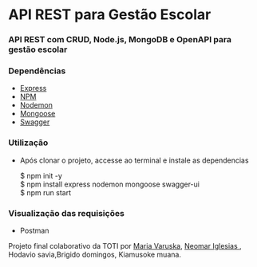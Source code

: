 <h1>API REST para Gestão Escolar</h1>

<h3>API REST com CRUD, Node.js, MongoDB e OpenAPI para gestão escolar </h3>
<h3>Dependências</h3>
<ul>
<li> <a href="http://expressjs.com/en/starter/installing.html">Express </a></li>
<li> <a href="https://docs.npmjs.com/cli/v8/commands/npm-install">NPM</a></li>
<li> <a href="https://www.npmjs.com/package/nodemon">Nodemon</a></li>
<li> <a href="https://mongoosejs.com/">Mongoose </a></li>
<li> <a href="https://swagger.io/docs/open-source-tools/swagger-ui/usage/installation/">Swagger </a></li>
</ul>

<h3>Utilização</h3>
<ul>
<li> Após clonar o projeto, accesse ao terminal e instale as dependencias </li>

$ npm init -y </br>
$ npm install express nodemon mongoose swagger-ui </br>
$ npm run start </br>
</ul>


<h3>Visualização das requisições</h3>
<ul>
<li>Postman</li>
</ul>
<p>Projeto final colaborativo da TOTI por <a href="https://github.com/Varuska">Maria Varuska</a>, <a href="https://github.com/neoca"> Neomar Iglesias </a>,
<a> Hodavio savia</a>,<a>Brigido domingos</a>,<a> Kiamusoke muana</a>.
